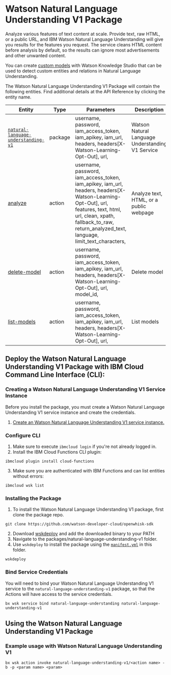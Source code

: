 # Watson Natural Language Understanding V1 Package

Analyze various features of text content at scale. Provide text, raw HTML, or a public URL, and IBM Watson Natural Language Understanding will give you results for the features you request. The service cleans HTML content before analysis by default, so the results can ignore most advertisements and other unwanted content.

You can create <a target="_blank" href="https://www.ibm.com/watson/developercloud/doc/natural-language-understanding/customizing.html">custom models</a> with Watson Knowledge Studio that can be used to detect custom entities and relations in Natural Language Understanding.

The Watson Natural Language Understanding V1 Package will contain the following entities. Find additional details at the API Reference by clicking the entity name.

| Entity | Type | Parameters | Description |
| --- | --- | --- | --- |
| [`natural-language-understanding-v1`](https://www.ibm.com/watson/developercloud/natural-language-understanding/api/v1/curl.html) | package | username, password,  iam_access_token, iam_apikey, iam_url,  headers, headers[X-Watson-Learning-Opt-Out], url,  | Watson Natural Language Understanding V1 Service |
| [analyze](https://www.ibm.com/watson/developercloud/natural-language-understanding/api/v1/curl.html?curl#analyze) | action |  username, password,  iam_access_token, iam_apikey, iam_url,  headers, headers[X-Watson-Learning-Opt-Out], url,   features, text, html, url, clean, xpath, fallback_to_raw, return_analyzed_text, language, limit_text_characters,  | Analyze text, HTML, or a public webpage |
| [delete-model](https://www.ibm.com/watson/developercloud/natural-language-understanding/api/v1/curl.html?curl#delete-model) | action |  username, password,  iam_access_token, iam_apikey, iam_url,  headers, headers[X-Watson-Learning-Opt-Out], url,    model_id,  | Delete model |
| [list-models](https://www.ibm.com/watson/developercloud/natural-language-understanding/api/v1/curl.html?curl#list-models) | action |  username, password,  iam_access_token, iam_apikey, iam_url,  headers, headers[X-Watson-Learning-Opt-Out], url, | List models |


## Deploy the Watson Natural Language Understanding V1 Package with IBM Cloud Command Line Interface (CLI):
### Creating a Watson Natural Language Understanding V1 Service Instance

Before you install the package, you must create a Watson Natural Language Understanding V1 service instance and create the credentials.

1. [Create an Watson Natural Language Understanding V1 service instance.](https://console.bluemix.net/catalog/services/natural-language-understanding)

### Configure CLI
1. Make sure to execute `ibmcloud login` if you're not already logged in.
2. Install the IBM Cloud Functions CLI plugin:

```
ibmcloud plugin install cloud-functions
```

3. Make sure you are authenticated with IBM Functions and can list entities without errors:

```
ibmcloud wsk list
```

### Installing the Package
1. To install the Watson Natural Language Understanding V1 package, first clone the package repo.

```
git clone https://github.com/watson-developer-cloud/openwhisk-sdk
```
2. Download [wskdeploy](https://github.com/apache/incubator-openwhisk-wskdeploy/releases) and add the downloaded binary to your PATH
3. Navigate to the packages/natural-language-understanding-v1 folder.
4. Use `wskdeploy` to install the package using the [`manifest.yml`](./manifest.yml) in this folder.

```
wskdeploy
```

### Bind Service Credentials
You will need to bind your Watson Natural Language Understanding V1 service to the `natural-language-understanding-v1` package, so that the Actions will have access to the service credentials.

```
bx wsk service bind natural-language-understanding natural-language-understanding-v1
```
## Using the Watson Natural Language Understanding V1 Package

### Example usage with Watson Natural Language Understanding V1

```
bx wsk action invoke natural-language-understanding-v1/<action name> -b -p <param name> <param>
```